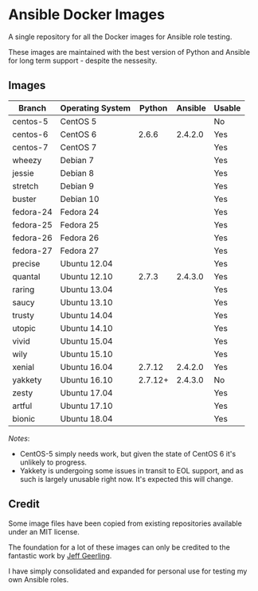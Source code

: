 # Ansible Docker Images

A single repository for all the Docker images for Ansible role testing.

These images are maintained with the best version of Python and Ansible for long term support - despite the nessesity.

## Images

| Branch    | Operating System | Python  | Ansible | Usable |
| --------- |------------------| ------- | ------- |------- |
| centos-5  | CentOS 5         |         |         | No     |
| centos-6  | CentOS 6         | 2.6.6   | 2.4.2.0 | Yes    |
| centos-7  | CentOS 7         |         |         | Yes    |
| wheezy    | Debian 7         |         |         | Yes    |
| jessie    | Debian 8         |         |         | Yes    |
| stretch   | Debian 9         |         |         | Yes    |
| buster    | Debian 10        |         |         | Yes    |
| fedora-24 | Fedora 24        |         |         | Yes    |
| fedora-25 | Fedora 25        |         |         | Yes    |
| fedora-26 | Fedora 26        |         |         | Yes    |
| fedora-27 | Fedora 27        |         |         | Yes    |
| precise   | Ubuntu 12.04     |         |         | Yes    |
| quantal   | Ubuntu 12.10     | 2.7.3   | 2.4.3.0 | Yes    |
| raring    | Ubuntu 13.04     |         |         | Yes    |
| saucy     | Ubuntu 13.10     |         |         | Yes    |
| trusty    | Ubuntu 14.04     |         |         | Yes    |
| utopic    | Ubuntu 14.10     |         |         | Yes    |
| vivid     | Ubuntu 15.04     |         |         | Yes    |
| wily      | Ubuntu 15.10     |         |         | Yes    |
| xenial    | Ubuntu 16.04     | 2.7.12  | 2.4.2.0 | Yes    |
| yakkety   | Ubuntu 16.10     | 2.7.12+ | 2.4.3.0 | No     |
| zesty     | Ubuntu 17.04     |         |         | Yes    |
| artful    | Ubuntu 17.10     |         |         | Yes    |
| bionic    | Ubuntu 18.04     |         |         | Yes    |

*Notes*:
* CentOS-5 simply needs work, but given the state of CentOS 6 it's unlikely to progress.
* Yakkety is undergoing some issues in transit to EOL support, and as such is largely unusable right now. It's expected this will change. 

## Credit

Some image files have been copied from existing repositories available under an MIT license.

The foundation for a lot of these images can only be credited to the fantastic work by [Jeff Geerling](http://jeffgeerling.com/).

I have simply consolidated and expanded for personal use for testing my own Ansible roles.